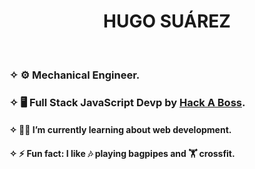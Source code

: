 <h1 align=center>HUGO SUÁREZ</h1></br>
<h3>✧ ⚙️ Mechanical Engineer.</h3> 
<h3>✧ 🖥️ Full Stack JavaScript Devp by <a href="https://www.hackaboss.com/">Hack A Boss</a>.</h3> 
<h4>✧ 🧑‍🎓 I’m currently learning about web development.</h4>





<h4>✧ ⚡ Fun fact: I like 🎶 playing bagpipes and 🏋️ crossfit. </h4>

<!--
**wicket-warrick/wicket-warrick** is a ✨ _special_ ✨ repository because its `README.md` (this file) appears on your GitHub profile.

Here are some ideas to get you started:

- 🔭 I’m currently working on ...
- 🌱 I’m currently learning ...
- 👯 I’m looking to collaborate on ...
- 🤔 I’m looking for help with ...
- 💬 Ask me about ...
- 📫 How to reach me: ...
- 😄 Pronouns: ...
- ⚡ Fun fact: ...

-->
